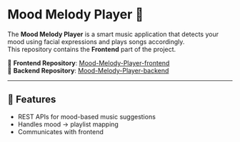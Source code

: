 # Mood Melody Player 🎵

The **Mood Melody Player** is a smart music application that detects your mood using facial expressions and plays songs accordingly.  
This repository contains the **Frontend** part of the project.

🔗 **Frontend Repository**: [Mood-Melody-Player-frontend](https://github.com/JatinRajoria/Mood-Melody-Player-frontend)  
🔗 **Backend Repository**: [Mood-Melody-Player-backend](https://github.com/JatinRajoria/Mood-Melody-Player-backend)

---
## 🚀 Features
- REST APIs for mood-based music suggestions
- Handles mood → playlist mapping
- Communicates with frontend
